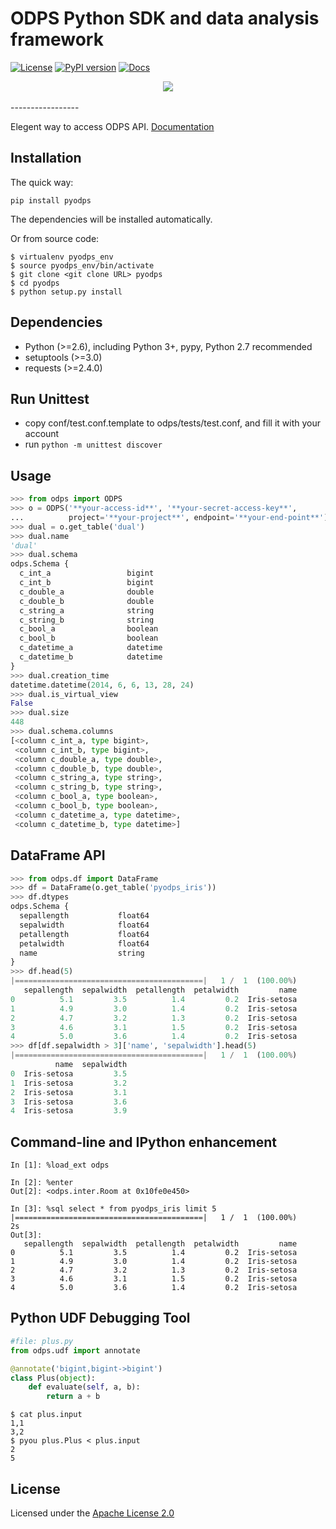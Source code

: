 # ODPS Python SDK and data analysis framework

[![License](https://img.shields.io/pypi/l/pyodps.svg)](https://github.com/aliyun/aliyun-odps-python-sdk/blob/master/License) [![PyPI version](https://img.shields.io/pypi/v/pyodps.svg)](https://pypi.python.org/pypi/pyodps) [![Docs](https://img.shields.io/badge/docs-latest-brightgreen.svg)](http://pyodps.readthedocs.org/)

<div align="center">
  <img src="http://pyodps.readthedocs.org/zh_CN/latest/_static/PyODPS.png"><br><br>
</div>
-----------------

Elegent way to access ODPS API. [Documentation](http://pyodps.readthedocs.org/)

## Installation

The quick way:

```
pip install pyodps
```
The dependencies will be installed automatically.

Or from source code:

```shell
$ virtualenv pyodps_env
$ source pyodps_env/bin/activate
$ git clone <git clone URL> pyodps
$ cd pyodps
$ python setup.py install
```

## Dependencies

 * Python (>=2.6), including Python 3+, pypy, Python 2.7 recommended
 * setuptools (>=3.0)
 * requests (>=2.4.0)

## Run Unittest

- copy conf/test.conf.template to odps/tests/test.conf, and fill it with your account
- run `python -m unittest discover`

## Usage

```python
>>> from odps import ODPS
>>> o = ODPS('**your-access-id**', '**your-secret-access-key**',
...          project='**your-project**', endpoint='**your-end-point**')
>>> dual = o.get_table('dual')
>>> dual.name
'dual'
>>> dual.schema
odps.Schema {
  c_int_a                 bigint
  c_int_b                 bigint
  c_double_a              double
  c_double_b              double
  c_string_a              string
  c_string_b              string
  c_bool_a                boolean
  c_bool_b                boolean
  c_datetime_a            datetime
  c_datetime_b            datetime
}
>>> dual.creation_time
datetime.datetime(2014, 6, 6, 13, 28, 24)
>>> dual.is_virtual_view
False
>>> dual.size
448
>>> dual.schema.columns
[<column c_int_a, type bigint>,
 <column c_int_b, type bigint>,
 <column c_double_a, type double>,
 <column c_double_b, type double>,
 <column c_string_a, type string>,
 <column c_string_b, type string>,
 <column c_bool_a, type boolean>,
 <column c_bool_b, type boolean>,
 <column c_datetime_a, type datetime>,
 <column c_datetime_b, type datetime>]
```

## DataFrame API

```python
>>> from odps.df import DataFrame
>>> df = DataFrame(o.get_table('pyodps_iris'))
>>> df.dtypes
odps.Schema {
  sepallength           float64
  sepalwidth            float64
  petallength           float64
  petalwidth            float64
  name                  string
}
>>> df.head(5)
|==========================================|   1 /  1  (100.00%)         0s
   sepallength  sepalwidth  petallength  petalwidth         name
0          5.1         3.5          1.4         0.2  Iris-setosa
1          4.9         3.0          1.4         0.2  Iris-setosa
2          4.7         3.2          1.3         0.2  Iris-setosa
3          4.6         3.1          1.5         0.2  Iris-setosa
4          5.0         3.6          1.4         0.2  Iris-setosa
>>> df[df.sepalwidth > 3]['name', 'sepalwidth'].head(5)
|==========================================|   1 /  1  (100.00%)        12s
          name  sepalwidth
0  Iris-setosa         3.5
1  Iris-setosa         3.2
2  Iris-setosa         3.1
3  Iris-setosa         3.6
4  Iris-setosa         3.9
```

## Command-line and IPython enhancement

```
In [1]: %load_ext odps

In [2]: %enter
Out[2]: <odps.inter.Room at 0x10fe0e450>

In [3]: %sql select * from pyodps_iris limit 5
|==========================================|   1 /  1  (100.00%)         2s
Out[3]: 
   sepallength  sepalwidth  petallength  petalwidth         name
0          5.1         3.5          1.4         0.2  Iris-setosa
1          4.9         3.0          1.4         0.2  Iris-setosa
2          4.7         3.2          1.3         0.2  Iris-setosa
3          4.6         3.1          1.5         0.2  Iris-setosa
4          5.0         3.6          1.4         0.2  Iris-setosa
```

## Python UDF Debugging Tool

```python
#file: plus.py
from odps.udf import annotate

@annotate('bigint,bigint->bigint')
class Plus(object):
    def evaluate(self, a, b):
        return a + b
```

```
$ cat plus.input
1,1
3,2
$ pyou plus.Plus < plus.input
2
5
```

## License

Licensed under the [Apache License 2.0](https://www.apache.org/licenses/LICENSE-2.0.html)
